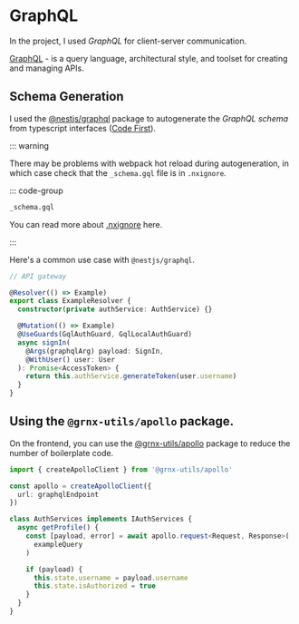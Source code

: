  # GraphQL

In the project, I used *GraphQL* for client-server communication.

[GraphQL](https://graphql.org/learn/) - is a query language, architectural style, and toolset for creating and managing APIs. 

## Schema Generation

I used the [@nestjs/graphql](https://docs.nestjs.com/graphql/quick-start#installation) package to autogenerate the 
*GraphQL schema* from typescript interfaces
([Code First](https://docs.nestjs.com/graphql/quick-start#code-first)).


::: warning 

There may be problems with webpack hot reload during autogeneration,
in which case check that the `_schema.gql` file is in `.nxignore`.

::: code-group
```sh [.nxignore]
_schema.gql
```
You can read more about [.nxignore](https://nx.dev/reference/nxignore) here.

:::

Here's a common use case with `@nestjs/graphql`.

```ts
// API gateway

@Resolver(() => Example)
export class ExampleResolver {
  constructor(private authService: AuthService) {}

  @Mutation(() => Example)
  @UseGuards(GqlAuthGuard, GqlLocalAuthGuard)
  async signIn(
    @Args(graphqlArg) payload: SignIn,
    @WithUser() user: User
  ): Promise<AccessToken> {
    return this.authService.generateToken(user.username)
  }
}


```

## Using the `@grnx-utils/apollo` package.

On the frontend, you can use the [@grnx-utils/apollo](https://www.npmjs.com/package/@grnx-utils/apollo) package to 
reduce the number of boilerplate code.

```ts
import { createApolloClient } from '@grnx-utils/apollo'

const apollo = createApolloClient({
  url: graphqlEndpoint
})

class AuthServices implements IAuthServices {
  async getProfile() {
    const [payload, error] = await apollo.request<Request, Response>(
      exampleQuery
    )

    if (payload) {
      this.state.username = payload.username
      this.state.isAuthorized = true
    }
  }
}

```
